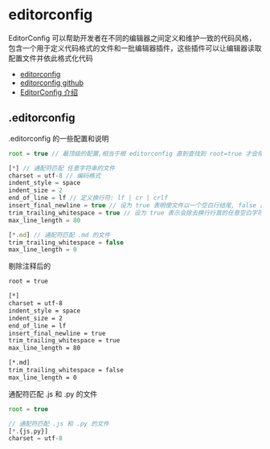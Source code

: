 # editorconfig

EditorConfig 可以帮助开发者在不同的编辑器之间定义和维护一致的代码风格，
包含一个用于定义代码格式的文件和一批编辑器插件，这些插件可以让编辑器读取配置文件并依此格式化代码

- [editorconfig](https://editorconfig.org/)
- [editorconfig github](https://github.com/editorconfig)
- [EditorConfig 介绍](http://www.alloyteam.com/2014/12/editor-config/)

## .editorconfig

.editorconfig 的一些配置和说明

``` js
root = true // 最顶级的配置,相当于根 editorconfig 直到查找到 root=true 才会停止查找不然会一直向上查找

[*] // 通配符匹配 任意字符串的文件
charset = utf-8 // 编码格式
indent_style = space
indent_size = 2
end_of_line = lf // 定义换行符: lf | cr | crlf
insert_final_newline = true // 设为 true 表明使文件以一个空白行结尾, false 反之
trim_trailing_whitespace = true // 设为 true 表示会除去换行行首的任意空白字符，false 反之
max_line_length = 80

[*.md] // 通配符匹配 .md 的文件
trim_trailing_whitespace = false
max_line_length = 0
```

剔除注释后的

``` bash
root = true

[*]
charset = utf-8
indent_style = space
indent_size = 2
end_of_line = lf
insert_final_newline = true
trim_trailing_whitespace = true
max_line_length = 80

[*.md]
trim_trailing_whitespace = false
max_line_length = 0
```

通配符匹配 .js 和 .py 的文件

``` js
root = true

// 通配符匹配 .js 和 .py 的文件
[*.{js,py}]
charset = utf-8
```

